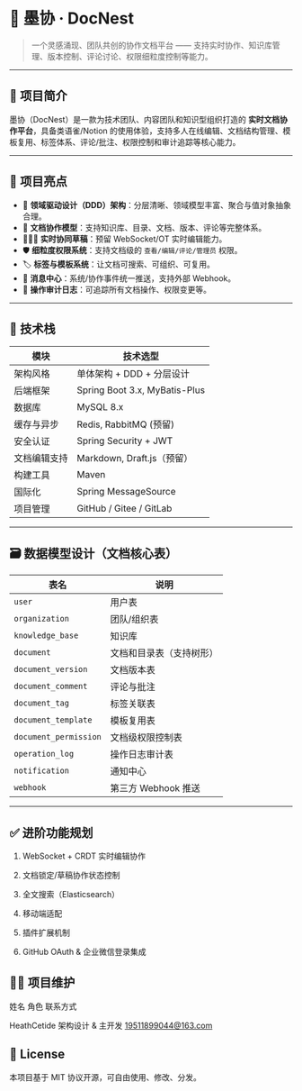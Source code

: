 # 📝 墨协 · DocNest

> 一个灵感涌现、团队共创的协作文档平台 —— 支持实时协作、知识库管理、版本控制、评论讨论、权限细粒度控制等能力。

---

## 🚀 项目简介

墨协（DocNest）是一款为技术团队、内容团队和知识型组织打造的 **实时文档协作平台**，具备类语雀/Notion 的使用体验，支持多人在线编辑、文档结构管理、模板复用、标签体系、评论/批注、权限控制和审计追踪等核心能力。

---

## 🎯 项目亮点

- 🧠 **领域驱动设计（DDD）架构**：分层清晰、领域模型丰富、聚合与值对象抽象合理。
- 🧩 **文档协作模型**：支持知识库、目录、文档、版本、评论等完整体系。
- 🧑‍🤝‍🧑 **实时协同草稿**：预留 WebSocket/OT 实时编辑能力。
- 🛡️ **细粒度权限系统**：支持文档级的 `查看/编辑/评论/管理员` 权限。
- 🏷️ **标签与模板系统**：让文档可搜索、可组织、可复用。
- 🔔 **消息中心**：系统/协作事件统一推送，支持外部 Webhook。
- 📜 **操作审计日志**：可追踪所有文档操作、权限变更等。
---

## 🧱 技术栈

| 模块           | 技术选型                         |
|----------------|----------------------------------|
| 架构风格       | 单体架构 + DDD + 分层设计        |
| 后端框架       | Spring Boot 3.x, MyBatis-Plus    |
| 数据库         | MySQL 8.x                        |
| 缓存与异步     | Redis, RabbitMQ (预留)           |
| 安全认证       | Spring Security + JWT            |
| 文档编辑支持   | Markdown, Draft.js（预留）       |
| 构建工具       | Maven                            |
| 国际化         | Spring MessageSource             |
| 项目管理       | GitHub / Gitee / GitLab          |


---

## 🗃️ 数据模型设计（文档核心表）

| 表名                     | 说明                       |
|--------------------------|----------------------------|
| `user`                   | 用户表                     |
| `organization`           | 团队/组织表                |
| `knowledge_base`         | 知识库                     |
| `document`               | 文档和目录表（支持树形）   |
| `document_version`       | 文档版本表                 |
| `document_comment`       | 评论与批注                 |
| `document_tag`           | 标签关联表                 |
| `document_template`      | 模板复用表                 |
| `document_permission`    | 文档级权限控制表           |
| `operation_log`          | 操作日志审计表             |
| `notification`           | 通知中心                   |
| `webhook`                | 第三方 Webhook 推送        |

---

## ✅ 进阶功能规划
1. WebSocket + CRDT 实时编辑协作

2. 文档锁定/草稿协作状态控制

3. 全文搜索（Elasticsearch）

4. 移动端适配

5. 插件扩展机制

6. GitHub OAuth & 企业微信登录集成

## 👨‍💻 项目维护
姓名	角色	联系方式

HeathCetide	架构设计 & 主开发	19511899044@163.com

## 📄 License
本项目基于 MIT 协议开源，可自由使用、修改、分发。